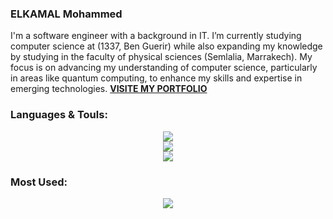 ### ELKAMAL Mohammed

I'm a software engineer with a background in IT. I’m currently studying computer science at (1337, Ben Guerir) while also expanding my knowledge by studying in the faculty of physical sciences (Semlalia, Marrakech). My focus is on advancing my understanding of computer science, particularly in areas like quantum computing, to enhance my skills and expertise in emerging technologies. [**VISITE MY PORTFOLIO**](https://elkamalmohammed.tech)



### Languages & Touls:

<div align="center">
    <img src="https://skillicons.dev/icons?i=py,django,c,cpp,git,github,"/>
</div>
<div align="center">
    <img src="https://skillicons.dev/icons?i=linux,ubuntu,docker,nginx,bash," />
</div>
<div align="center">
    <img src="https://skillicons.dev/icons?i=html,css,bootstrap,tailwind,js,react," />
</div>


### Most Used:
<div align="center">

![](https://github-readme-stats.vercel.app/api/top-langs/?username=moelkama&theme=react&hide_border=false&include_all_commits=true&count_private=true&layout=compact)

</div>
